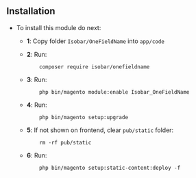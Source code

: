 ## Installation
* To install this module do next:

    - **1**: Copy folder `Isobar/OneFieldName` into `app/code`
      
    - **2**: Run:
        ```Commandlile 
            composer require isobar/onefieldname
        ```
    - **3**: Run:
        ```Commandlile 
            php bin/magento module:enable Isobar_OneFieldName
        ```
    - **4**: Run:
        ```Commandlile 
            php bin/magento setup:upgrade
        ```
    - **5**: If not shown on frontend, clear `pub/static` folder:
        ```Commandlile 
            rm -rf pub/static
        ```
    - **6**: Run:
        ```Commandlile 
            php bin/magento setup:static-content:deploy -f
        ```
